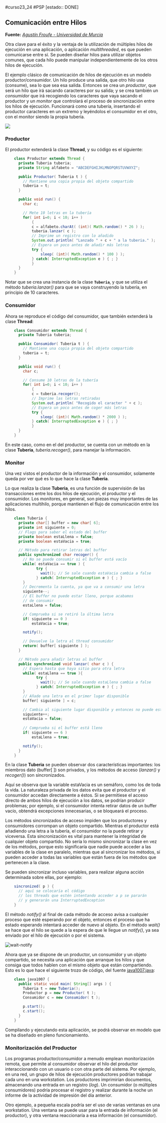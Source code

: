 #curso23_24 #PSP [estado:: DONE] 

## Comunicación entre Hilos

**Fuente:** *[Agustín Froufe - Universidad de Murcia](https://dis.um.es/~bmoros/Tutorial/parte10/cap10-6.html)*

Otra clave para el éxito y la ventaja de la utilización de múltiples hilos de ejecución en una aplicación, o aplicación *multithreaded*, es que pueden comunicarse entre sí. Se pueden diseñar hilos para utilizar objetos comunes, que cada hilo puede manipular independientemente de los otros hilos de ejecución.

El ejemplo clásico de comunicación de hilos de ejecución es un modelo productor/consumidor. Un hilo produce una salida, que otro hilo usa (consume), sea lo que sea esa salida. Entonces se crea un *productor*, que será un hilo que irá sacando caracteres por su salida; y se crea también un *consumidor* que irá recogiendo los caracteres que vaya sacando el productor y un *monitor* que controlará el proceso de sincronización entre los hilos de ejecución. Funcionará como una tubería, insertando el productor caracteres en un extremo y leyéndolos el consumidor en el otro, con el monitor siendo la propia tubería.

![](https://dis.um.es/~bmoros/Tutorial/parte10/cap10-3.gif)

### Productor

El productor extenderá la clase **Thread**, y su código es el siguiente:

```java
    class Productor extends Thread {
      private Tuberia tuberia;
      private String alfabeto = "ABCDEFGHIJKLMNOPQRSTUVWXYZ";

      public Productor( Tuberia t ) {
        // Mantiene una copia propia del objeto compartido
        tuberia = t;
      }

      public void run() {
        char c;

        // Mete 10 letras en la tubería
        for( int i=0; i < 10; i++ )
            {
            c = alfabeto.charAt( (int)( Math.random() * 26 ) );
            tuberia.lanzar( c );
            // Imprime un registro con lo añadido
            System.out.println( "Lanzado " + c + " a la tuberia." );
            // Espera un poco antes de añadir más letras
            try {
                sleep( (int)( Math.random() * 100 ) );
            } catch( InterruptedException e ) { ; }
            }
      }
    }
```

Notar que se crea una instancia de la clase **`Tuberia`**, y que se utiliza el método *tuberia.lanzar()* para que se vaya construyendo la tubería, en principio de 10 caracteres.

### Consumidor

Ahora se reproduce el código del consumidor, que también extenderá la clase **Thread**:

```java
    class Consumidor extends Thread {
      private Tuberia tuberia;

      public Consumidor( Tuberia t ) {
        // Mantiene una copia propia del objeto compartido
        tuberia = t;
      }

      public void run() {
        char c;

        // Consume 10 letras de la tubería
        for( int i=0; i < 10; i++ )
            {
            c = tuberia.recoger();
            // Imprime las letras retiradas
            System.out.println( "Recogido el caracter " + c );
            // Espera un poco antes de coger más letras
            try {
                sleep( (int)( Math.random() * 2000 ) );
            } catch( InterruptedException e ) { ; }
            }
      }
    }
```

En este caso, como en el del productor, se cuenta con un método en la clase **Tuberia**, *tuberia.recoger()*, para manejar la información.

### Monitor

Una vez vistos el productor de la información y el consumidor, solamente queda por ver qué es lo que hace la clase **Tuberia**.

Lo que realiza la clase **Tuberia**, es una función de supervisión de las transacciones entre los dos hilos de ejecución, el productor y el consumidor. Los monitores, en general, son piezas muy importantes de las aplicaciones multihilo, porque mantienen el flujo de comunicación entre los hilos.

```java
    class Tuberia {
      private char[] buffer = new char[ 6];
      private int siguiente = 0;
      // Flags para saber el estado del buffer
      private boolean estaLlena = false;
      private boolean estaVacia = true;

      // Método para retirar letras del buffer
      public synchronized char recoger() {
        // No se puede consumir si el buffer está vacío
        while( estaVacia == true ) {
              try {
                wait(); // Se sale cuando estaVacia cambia a false
              } catch( InterruptedException e ) { ; }
        }
        // Decrementa la cuenta, ya que va a consumir una letra
        siguiente--;
        // El buffer no puede estar lleno, porque acabamos
        // de consumir
        estaLlena = false;

        // Comprueba si se retiró la última letra
        if( siguiente == 0 )
            estaVacia = true;

        notify();

        // Devuelve la letra al thread consumidor
        return( buffer[ siguiente ] );
      }

      // Método para añadir letras al buffer
      public synchronized void lanzar( char c ) {
        // Espera hasta que haya sitio para otra letra
        while( estaLlena == true ){
              try {
                wait(); // Se sale cuando estaLlena cambia a false
              } catch( InterruptedException e ) { ; }
        }
        // Añade una letra en el primer lugar disponible
        buffer[ siguiente ] = c;

        // Cambia al siguiente lugar disponible y entonces no puede estar vacía
        siguiente++;
        estaVacia = false;
        
        // Comprueba si el buffer está lleno
        if( siguiente == 6 )
            estaLlena = true;

        notify();
      }
    }
```

En la clase **Tuberia** se pueden observar dos características importantes: los miembros dato (buffer[ ]) son privados, y los métodos de acceso (*lanzar()* y *recoger()*) son sincronizados.

Aquí se observa que la variable estaVacia es un semáforo, como los de toda la vida. La naturaleza privada de los datos evita que el productor y el consumidor accedan directamente a éstos. Si se permitiese el acceso directo de ambos hilos de ejecución a los datos, se podrían producir problemas; por ejemplo, si el consumidor intenta retirar datos de un buffer vacío, obtendrá excepciones innecesarias, o se bloqueará el proceso.

Los métodos sincronizados de acceso impiden que los productores y consumidores corrompan un objeto compartido. Mientras el productor está añadiendo una letra a la tubería, el consumidor no la puede retirar y viceversa. Esta sincronización es vital para mantener la integridad de cualquier objeto compartido. No sería lo mismo sincronizar la clase en vez de los métodos, porque esto significaría que nadie puede acceder a las variables de la clase en paralelo, mientras que al sincronizar los métodos, sí pueden acceder a todas las variables que están fuera de los métodos que pertenecen a la clase.

Se pueden sincronizar incluso variables, para realizar alguna acción determinada sobre ellas, por ejemplo:

```java
    sincronized( p ) {
      // aquí se colocaría el código
      // los threads que estén intentando acceder a p se pararán
      // y generarán una InterruptedException
    }
```

El método *notify()* al final de cada método de acceso avisa a cualquier proceso que esté esperando por el objeto, entonces el proceso que ha estado esperando intentará acceder de nuevo al objeto. En el método *wait()* se hace que el hilo se quede a la espera de que le llegue un *notify()*, ya sea enviado por el hilo de ejecución o por el sistema.

![wait-notify](https://www.baeldung.com/wp-content/uploads/2018/02/Java_-_Wait_and_Notify.png)

Ahora que ya se dispone de un productor, un consumidor y un objeto compartido, se necesita una aplicación que arranque los hilos y que consiga que todos hablen con el mismo objeto que están compartiendo. Esto es lo que hace el siguiente trozo de código, del fuente [java1007.java](https://dis.um.es/~bmoros/Tutorial/fuentes/java1007.java):

```java
    class java1007 {
      public static void main( String[] args ) {
        Tuberia t = new Tuberia();
        Productor p = new Productor( t );
        Consumidor c = new Consumidor( t );

        p.start();
        c.start();
      }
    }
```

Compilando y ejecutando esta aplicación, se podrá observar en modelo que se ha diseñado en pleno funcionamiento.


### Monitorización del Productor

Los programas productor/consumidor a menudo emplean monitorización remota, que permite al consumidor observar el hilo del productor interaccionando con un usuario o con otra parte del sistema. Por ejemplo, en una red, un grupo de hilos de ejecución productores podrían trabajar cada uno en una workstation. Los productores imprimirían documentos, almacenando una entrada en un registro (*log*). Un consumidor (o múltiples consumidores) podría procesar el registro y realizar durante la noche un informe de la actividad de impresión del día anterior.

Otro ejemplo, a pequeña escala podría ser el uso de varias ventanas en una workstation. Una ventana se puede usar para la entrada de información (el productor), y otra ventana reaccionaría a esa información (el consumidor).
